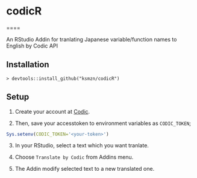 # codicR
====

An RStudio Addin for tranlating Japanese variable/function names to English by Codic API



## Installation

```console
> devtools::install_github("ksmzn/codicR")
```

## Setup

1. Create your account at [Codic](https://codic.jp/login).

2. Then, save your accesstoken to environment variables as `CODIC_TOKEN`;

```r
Sys.setenv(CODIC_TOKEN='<your-token>')
```

3. In your RStudio, select a text which you want tranlate.

4. Choose `Translate by Codic` from Addins menu.

5. The Addin modify selected text to a new translated one. 

